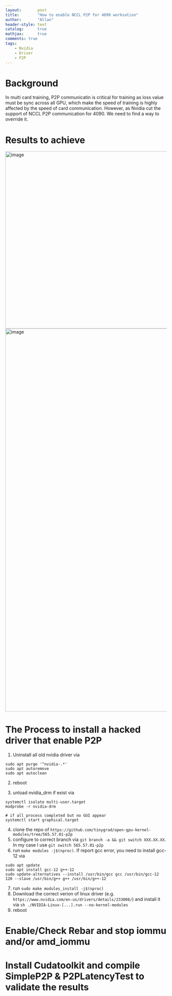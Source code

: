 ```yaml
---
layout:       post
title:        "How to enable NCCL P2P for 4090 worksation"
author:       "Allan"
header-style: text
catalog:      true
mathjax:      true
comments: true
tags:
    - Nvidia
    - Driver
    - P2P
---
```

# Background
In multi card training, P2P communicatin is critical for training as loss value must be sync across all GPU, which make the speed of training is highly affected by the speed of card communication. 
However, as Nvidia cut the support of NCCL P2P communication for 4090. We need to find a way to override it. 

# Results to achieve
<img width="552" alt="image" src="https://github.com/user-attachments/assets/3c27b585-0bbe-4d82-8e49-946658019cbe" />
<img width="1194" alt="image" src="https://github.com/user-attachments/assets/86d90742-8fcb-4e43-b916-63bc71685872" />

# The Process to install a hacked driver that enable P2P
1. Uninstall all old nvidia driver via
```
sudo apt purge '^nvidia-.*'
sudo apt autoremove
sudo apt autoclean
```

2. reboot
   
3. unload nvidia_drm if exist via
```
systemctl isolate multi-user.target
modprobe -r nvidia-drm

# if all process completed but no GUI appear
systemctl start graphical.target
```

4. clone the repo of `https://github.com/tinygrad/open-gpu-kernel-modules/tree/565.57.01-p2p`
5. configure to correct branch via `git branch -a && git switch XXX.XX.XX`. In my case I use `git switch 565.57.01-p2p`
6. run `make modules -j$(nproc)`. If report gcc error, you need to install gcc-12 via
```
sudo apt update
sudo apt install gcc-12 g++-12
sudo update-alternatives --install /usr/bin/gcc gcc /usr/bin/gcc-12 120 --slave /usr/bin/g++ g++ /usr/bin/g++-12
```

7. run `sudo make modules_install -j$(nproc)`
8. Download the correct verion of linux driver (e.g. `https://www.nvidia.com/en-us/drivers/details/233008/`) and install it via `sh ./NVIDIA-Linux-[...].run --no-kernel-modules`
9. reboot

# Enable/Check Rebar and stop iommu and/or amd_iommu

# Install Cudatoolkit and compile SimpleP2P & P2PLatencyTest to validate the results
